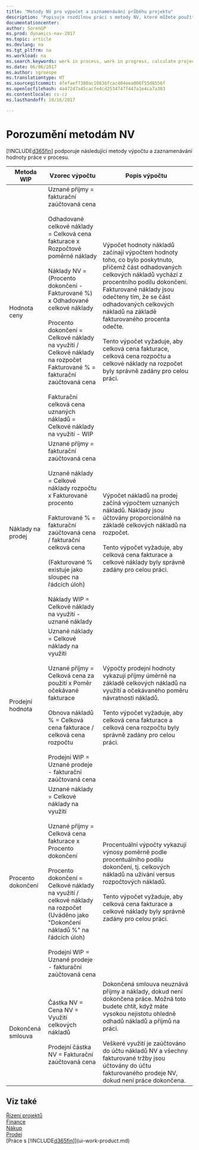 ```yaml
---
title: "Metody NV pro výpočet a zaznamenávání průběhu projektu"
description: "Popisuje rozdílnou práci s metody NV, které můžete použít pro účtování, monitorování a výpočet finančních informací pro pokračující projekty, které jsou stále v průběhu. "
documentationcenter: 
author: SorenGP
ms.prod: dynamics-nav-2017
ms.topic: article
ms.devlang: na
ms.tgt_pltfrm: na
ms.workload: na
ms.search.keywords: work in process, work in progress, calculate project WIP
ms.date: 06/06/2017
ms.author: sgroespe
ms.translationtype: HT
ms.sourcegitcommit: 4fefaef7380ac10836fcac404eea006f55d8556f
ms.openlocfilehash: 4a472d7a45cacfe4cd2534747f447a1e4ca7a303
ms.contentlocale: cs-cz
ms.lasthandoff: 10/16/2017

---
```

# <a name="understanding-wip-methods"></a>Porozumění metodám NV
[!INCLUDE[d365fin](includes/d365fin_md.md)] podporuje následující metody výpočtu a zaznamenávání hodnoty práce v procesu.

| Metoda WIP | Vzorec výpočtu | Popis výpočtu |
| --- | --- | --- |
| Hodnota ceny |Uznané příjmy = fakturační zaúčtovaná cena<br /><br /> Odhadované celkové náklady = Celková cena fakturace x Rozpočtové poměrné náklady<br /><br /> Náklady NV =  (Procento dokončení - Fakturované %)  x Odhadované celkové náklady<br /><br /> Procento dokončení = Celkové náklady na využití / Celkové náklady na rozpočet<br /> Fakturované % = fakturační zaúčtovaná cena<br /><br /> Fakturační celková cena uznaných nákladů = Celkové náklady na využití - WIP |Výpočet hodnoty nákladů začínají výpočtem hodnoty toho, co bylo poskytnuto, přičemž část odhadovaných celkových nákladů vychází z procentního podílu dokončení. Fakturované náklady jsou odečteny tím, že se část odhadovaných celkových nákladů na základě fakturovaného procenta odečte.<br /><br /> Tento výpočet vyžaduje, aby celková cena fakturace, celková cena rozpočtu a celkové náklady na rozpočet byly správně zadány pro celou práci. |
| Náklady na prodej |Uznané příjmy = fakturační zaúčtovaná cena<br /><br /> Uznané náklady = Celkové náklady rozpočtu x Fakturované procento<br /><br /> Fakturované % = fakturační zaúčtovaná cena / fakturační celková cena<br /><br /> (Fakturované % existuje jako sloupec na řádcích úloh)<br /><br /> Náklady WIP = Celkové náklady na využití - uznané náklady |Výpočet nákladů na prodej začíná výpočtem uznaných nákladů. Náklady jsou účtovány proporcionálně na základě celkových nákladů na rozpočet.<br /><br /> Tento výpočet vyžaduje, aby celková cena fakturace a celkové náklady byly správně zadány pro celou práci. |
| Prodejní hodnota |Uznané náklady = Celkové náklady na využití<br /><br /> Uznané příjmy = Celková cena za použití x Poměr očekávané fakturace<br /><br /> Obnova nákladů % = Celková cena fakturace / celková cena rozpočtu<br /><br /> Prodejní WIP = Uznané prodeje - fakturační zaúčtovaná cena |Výpočty prodejní hodnoty vykazují příjmy úměrně na základě celkových nákladů na využití a očekávaného poměru návratnosti nákladů.<br /><br /> Tento výpočet vyžaduje, aby celková cena fakturace a celková cena rozpočtu byly správně zadány pro celou práci. |
| Procento dokončení |Uznané náklady = Celkové náklady na využití<br /><br /> Uznané příjmy = Celková cena fakturace x Procento dokončení<br /><br /> Procento dokončení = Celkové náklady na využití / celkové náklady na rozpočet<br /> (Uváděno jako "Dokončení nákladů %" na řádcích úloh)<br /><br /> Prodejní WIP = Uznané prodeje - fakturační zaúčtovaná cena |Procentuální výpočty vykazují výnosy poměrně podle procentuálního podílu dokončení, tj. celkových nákladů na užívání versus rozpočtových nákladů.<br /><br /> Tento výpočet vyžaduje, aby celková cena fakturace a celkové náklady byly správně zadány pro celou práci. |
| Dokončená smlouva |Částka NV = Cena NV = Využití celkových nákladů<br /><br /> Prodejní částka NV = Fakturační zaúčtovaná cena |Dokončená smlouva neuznává příjmy a náklady, dokud není dokončena práce. Možná toto budete chtít, když máte vysokou nejistotu ohledně odhadů nákladů a příjmů na práci.<br /><br /> Veškeré využití je zaúčtováno do účtu nákladů NV a všechny fakturované tržby jsou účtovány do účtu fakturovaného prodeje NV, dokud není práce dokončena. |

## <a name="see-also"></a>Viz také
[Řízení projektů](projects-manage-projects.md)  
[Finance](finance.md)  
[Nákup](purchasing-manage-purchasing.md)         
[Prodej](sales-manage-sales.md)      
[Práce s [!INCLUDE[d365fin](includes/d365fin_md.md)]](ui-work-product.md)  

